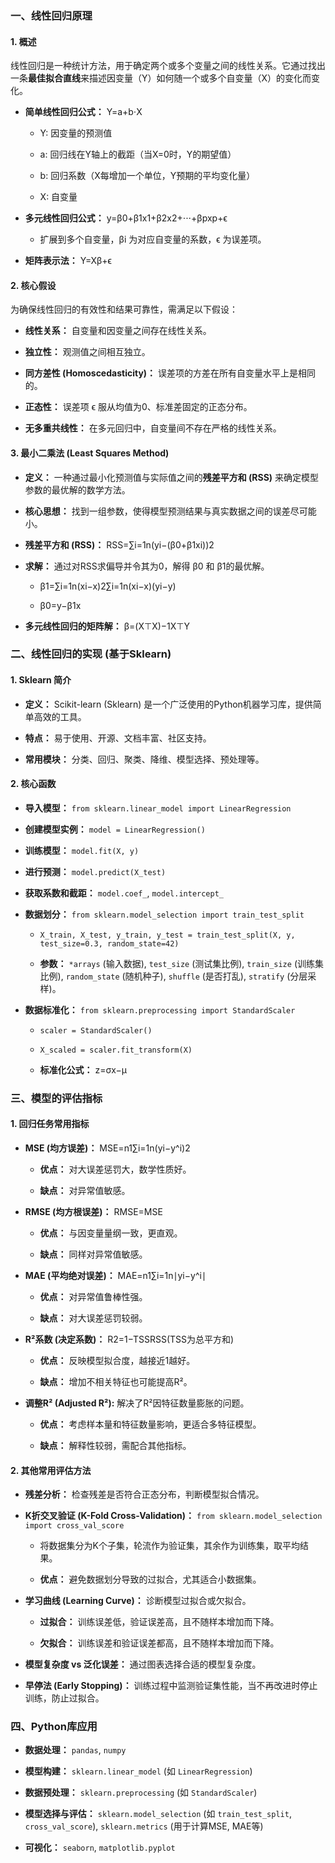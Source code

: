 ### 一、线性回归原理

#### 1. 概述

线性回归是一种统计方法，用于确定两个或多个变量之间的线性关系。它通过找出一条**最佳拟合直线**来描述因变量（Y）如何随一个或多个自变量（X）的变化而变化。

- **简单线性回归公式：** Y=a+b⋅X  
    
    - Y: 因变量的预测值
        
    - a: 回归线在Y轴上的截距（当X=0时，Y的期望值）
        
    - b: 回归系数（X每增加一个单位，Y预期的平均变化量）
        
    - X: 自变量
        
- **多元线性回归公式：** y=β0​+β1​x1​+β2​x2​+⋅⋅⋅+βp​xp​+ϵ  
    
    - 扩展到多个自变量，βi​ 为对应自变量的系数，ϵ 为误差项。
        
- **矩阵表示法：** Y=Xβ+ϵ  
    

#### 2. 核心假设

为确保线性回归的有效性和结果可靠性，需满足以下假设：

- **线性关系：** 自变量和因变量之间存在线性关系。
    
- **独立性：** 观测值之间相互独立。
    
- **同方差性 (Homoscedasticity)：** 误差项的方差在所有自变量水平上是相同的。
    
- **正态性：** 误差项 ϵ 服从均值为0、标准差固定的正态分布。
    
- **无多重共线性：** 在多元回归中，自变量间不存在严格的线性关系。
    

#### 3. 最小二乘法 (Least Squares Method)

- **定义：** 一种通过最小化预测值与实际值之间的**残差平方和 (RSS)** 来确定模型参数的最优解的数学方法。
    
- **核心思想：** 找到一组参数，使得模型预测结果与真实数据之间的误差尽可能小。
    
- **残差平方和 (RSS)：** RSS=∑i=1n​(yi​−(β0​+β1​xi​))2  
    
- **求解：** 通过对RSS求偏导并令其为0，解得 β0​ 和 β1​ 的最优解。
    
    - β1​=∑i=1n​(xi​−x)2∑i=1n​(xi​−x)(yi​−y​)​  
        
    - β0​=y​−β1​x  
        
- **多元线性回归的矩阵解：** β=(X⊤X)−1X⊤Y  
    

### 二、线性回归的实现 (基于Sklearn)

#### 1. Sklearn 简介

- **定义：** Scikit-learn (Sklearn) 是一个广泛使用的Python机器学习库，提供简单高效的工具。
    
- **特点：** 易于使用、开源、文档丰富、社区支持。
    
- **常用模块：** 分类、回归、聚类、降维、模型选择、预处理等。
    

#### 2. 核心函数

- **导入模型：** `from sklearn.linear_model import LinearRegression`
    
- **创建模型实例：** `model = LinearRegression()`
    
- **训练模型：** `model.fit(X, y)`
    
- **进行预测：** `model.predict(X_test)`
    
- **获取系数和截距：** `model.coef_`, `model.intercept_`
    
- **数据划分：** `from sklearn.model_selection import train_test_split`
    
    - `X_train, X_test, y_train, y_test = train_test_split(X, y, test_size=0.3, random_state=42)`
        
    - **参数：** `*arrays` (输入数据), `test_size` (测试集比例), `train_size` (训练集比例), `random_state` (随机种子), `shuffle` (是否打乱), `stratify` (分层采样)。
        
- **数据标准化：** `from sklearn.preprocessing import StandardScaler`
    
    - `scaler = StandardScaler()`
        
    - `X_scaled = scaler.fit_transform(X)`
        
    - **标准化公式：** z=σx−μ​  

### 三、模型的评估指标

#### 1. 回归任务常用指标

- **MSE (均方误差)：** MSE=n1​∑i=1n​(yi​−y^​i​)2  
    
    - **优点：** 对大误差惩罚大，数学性质好。
        
    - **缺点：** 对异常值敏感。
        
- **RMSE (均方根误差)：** RMSE=MSE​  
    
    - **优点：** 与因变量量纲一致，更直观。
        
    - **缺点：** 同样对异常值敏感。
        
- **MAE (平均绝对误差)：** MAE=n1​∑i=1n​∣yi​−y^​i​∣  
    
    - **优点：** 对异常值鲁棒性强。
        
    - **缺点：** 对大误差惩罚较弱。
        
- **R²系数 (决定系数)：** R2=1−TSSRSS​ (TSS为总平方和)
    
    - **优点：** 反映模型拟合度，越接近1越好。
        
    - **缺点：** 增加不相关特征也可能提高R²。
        
- **调整R² (Adjusted R²):** 解决了R²因特征数量膨胀的问题。
    
    - **优点：** 考虑样本量和特征数量影响，更适合多特征模型。
        
    - **缺点：** 解释性较弱，需配合其他指标。
        

#### 2. 其他常用评估方法

- **残差分析：** 检查残差是否符合正态分布，判断模型拟合情况。
    
- **K折交叉验证 (K-Fold Cross-Validation)：** `from sklearn.model_selection import cross_val_score`
    
    - 将数据集分为K个子集，轮流作为验证集，其余作为训练集，取平均结果。
        
    - **优点：** 避免数据划分导致的过拟合，尤其适合小数据集。
        
- **学习曲线 (Learning Curve)：** 诊断模型过拟合或欠拟合。
    
    - **过拟合：** 训练误差低，验证误差高，且不随样本增加而下降。
        
    - **欠拟合：** 训练误差和验证误差都高，且不随样本增加而下降。
        
- **模型复杂度 vs 泛化误差：** 通过图表选择合适的模型复杂度。
    
- **早停法 (Early Stopping)：** 训练过程中监测验证集性能，当不再改进时停止训练，防止过拟合。
    

### 四、Python库应用

- **数据处理：** `pandas`, `numpy`
    
- **模型构建：** `sklearn.linear_model` (如 `LinearRegression`)
    
- **数据预处理：** `sklearn.preprocessing` (如 `StandardScaler`)
    
- **模型选择与评估：** `sklearn.model_selection` (如 `train_test_split`, `cross_val_score`), `sklearn.metrics` (用于计算MSE, MAE等)
    
- **可视化：** `seaborn`, `matplotlib.pyplot`

